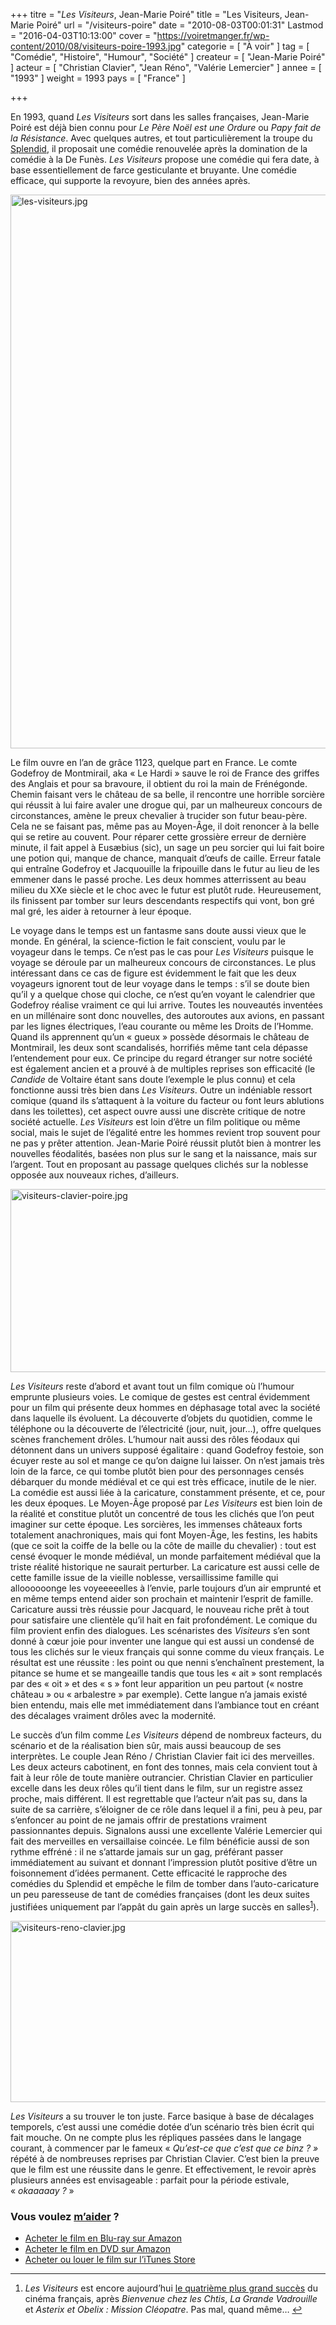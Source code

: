 +++
titre = "<em>Les Visiteurs</em>, Jean-Marie Poiré"
title = "Les Visiteurs, Jean-Marie Poiré"
url = "/visiteurs-poire"
date = "2010-08-03T00:01:31"
Lastmod = "2016-04-03T10:13:00"
cover = "https://voiretmanger.fr/wp-content/2010/08/visiteurs-poire-1993.jpg"
categorie = [ "À voir" ]
tag = [ "Comédie", "Histoire", "Humour", "Société" ]
createur = [ "Jean-Marie Poiré" ]
acteur = [ "Christian Clavier", "Jean Réno", "Valérie Lemercier" ]
annee = [ "1993" ]
weight = 1993
pays = [ "France" ]

+++

<p>En 1993, quand <em>Les Visiteurs</em> sort dans les salles françaises, Jean-Marie Poiré est déjà bien connu pour <em>Le Père Noël est une Ordure</em> ou <em>Papy fait de la Résistance</em>. Avec quelques autres, et tout particulièrement la troupe du <a href="http://fr.wikipedia.org/wiki/Le_Splendid">Splendid</a>, il proposait une comédie renouvelée après la domination de la comédie à la De Funès. <em>Les Visiteurs</em> propose une comédie qui fera date, à base essentiellement de farce gesticulante et bruyante. Une comédie efficace, qui supporte la revoyure, bien des années après.</p>
<a href="http://www.allocine.fr/film/fichefilm_gen_cfilm=5241.html"><img class="aligncenter" src="https://voiretmanger.fr/wp-content/2010/08/les-visiteurs.jpg" alt="les-visiteurs.jpg" width="623" height="886" border="0" /></a>
<p>Le film ouvre en l&rsquo;an de grâce 1123, quelque part en France. Le comte Godefroy de Montmirail, aka &laquo;&nbsp;Le Hardi&nbsp;&raquo; sauve le roi de France des griffes des Anglais et pour sa bravoure, il obtient du roi la main de Frénégonde. Chemin faisant vers le château de sa belle, il rencontre une horrible sorcière qui réussit à lui faire avaler une drogue qui, par un malheureux concours de circonstances, amène le preux chevalier à trucider son futur beau-père. Cela ne se faisant pas, même pas au Moyen-Âge, il doit renoncer à la belle qui se retire au couvent. Pour réparer cette grossière erreur de dernière minute, il fait appel à Eusæbius (sic), un sage un peu sorcier qui lui fait boire une potion qui, manque de chance, manquait d&rsquo;œufs de caille. Erreur fatale qui entraîne Godefroy et Jacquouille la fripouille dans le futur au lieu de les emmener dans le passé proche. Les deux hommes atterrissent au beau milieu du XXe siècle et le choc avec le futur est plutôt rude. Heureusement, ils finissent par tomber sur leurs descendants respectifs qui vont, bon gré mal gré, les aider à retourner à leur époque.</p>
<p>Le voyage dans le temps est un fantasme sans doute aussi vieux que le monde. En général, la science-fiction le fait conscient, voulu par le voyageur dans le temps. Ce n&rsquo;est pas le cas pour <em>Les Visiteurs</em> puisque le voyage se déroule par un malheureux concours de circonstances. Le plus intéressant dans ce cas de figure est évidemment le fait que les deux voyageurs ignorent tout de leur voyage dans le temps : s&rsquo;il se doute bien qu&rsquo;il y a quelque chose qui cloche, ce n&rsquo;est qu&rsquo;en voyant le calendrier que Godefroy réalise vraiment ce qui lui arrive. Toutes les nouveautés inventées en un millénaire sont donc nouvelles, des autoroutes aux avions, en passant par les lignes électriques, l&rsquo;eau courante ou même les Droits de l&rsquo;Homme. Quand ils apprennent qu&rsquo;un &laquo;&nbsp;gueux&nbsp;&raquo; possède désormais le château de Montmirail, les deux sont scandalisés, horrifiés même tant cela dépasse l&rsquo;entendement pour eux. Ce principe du regard étranger sur notre société est également ancien et a prouvé à de multiples reprises son efficacité (le <em>Candide</em> de Voltaire étant sans doute l&rsquo;exemple le plus connu) et cela fonctionne aussi très bien dans <em>Les Visiteurs</em>. Outre un indéniable ressort comique (quand ils s&rsquo;attaquent à la voiture du facteur ou font leurs ablutions dans les toilettes), cet aspect ouvre aussi une discrète critique de notre société actuelle. <em>Les Visiteurs</em> est loin d&rsquo;être un film politique ou même social, mais le sujet de l&rsquo;égalité entre les hommes revient trop souvent pour ne pas y prêter attention. Jean-Marie Poiré réussit plutôt bien à montrer les nouvelles féodalités, basées non plus sur le sang et la naissance, mais sur l&rsquo;argent. Tout en proposant au passage quelques clichés sur la noblesse opposée aux nouveaux riches, d&rsquo;ailleurs.</p>
<img class="aligncenter" src="https://voiretmanger.fr/wp-content/2010/08/visiteurs-clavier-poire.jpg" alt="visiteurs-clavier-poire.jpg" width="690" height="293" border="0" />
<p><em>Les Visiteurs</em> reste d&rsquo;abord et avant tout un film comique où l&rsquo;humour emprunte plusieurs voies. Le comique de gestes est central évidemment pour un film qui présente deux hommes en déphasage total avec la société dans laquelle ils évoluent. La découverte d&rsquo;objets du quotidien, comme le téléphone ou la découverte de l&rsquo;électricité (jour, nuit, jour…), offre quelques scènes franchement drôles. L&rsquo;humour nait aussi des rôles féodaux qui détonnent dans un univers supposé égalitaire : quand Godefroy festoie, son écuyer reste au sol et mange ce qu&rsquo;on daigne lui laisser. On n&rsquo;est jamais très loin de la farce, ce qui tombe plutôt bien pour des personnages censés débarquer du monde médiéval et ce qui est très efficace, inutile de le nier. La comédie est aussi liée à la caricature, constamment présente, et ce, pour les deux époques. Le Moyen-Âge proposé par <em>Les Visiteurs</em> est bien loin de la réalité et constitue plutôt un concentré de tous les clichés que l&rsquo;on peut imaginer sur cette époque. Les sorcières, les immenses châteaux forts totalement anachroniques, mais qui font Moyen-Âge, les festins, les habits (que ce soit la coiffe de la belle ou la côte de maille du chevalier) : tout est censé évoquer le monde médiéval, un monde parfaitement médiéval que la triste réalité historique ne saurait perturber. La caricature est aussi celle de cette famille issue de la vieille noblesse, versaillissime famille qui alloooooonge les voyeeeeelles à l&rsquo;envie, parle toujours d&rsquo;un air emprunté et en même temps entend aider son prochain et maintenir l&rsquo;esprit de famille. Caricature aussi très réussie pour Jacquard, le nouveau riche prêt à tout pour satisfaire une clientèle qu&rsquo;il hait en fait profondément. Le comique du film provient enfin des dialogues. Les scénaristes des <em>Visiteurs</em> s&rsquo;en sont donné à cœur joie pour inventer une langue qui est aussi un condensé de tous les clichés sur le vieux français qui sonne comme du vieux français. Le résultat est une réussite : les point ou que nenni s&rsquo;enchaînent prestement, la pitance se hume et se mangeaille tandis que tous les &laquo;&nbsp;ait&nbsp;&raquo; sont remplacés par des &laquo;&nbsp;oit&nbsp;&raquo; et des &laquo;&nbsp;s&nbsp;&raquo; font leur apparition un peu partout (&laquo;&nbsp;nostre château&nbsp;&raquo; ou &laquo;&nbsp;arbalestre&nbsp;&raquo; par exemple). Cette langue n&rsquo;a jamais existé bien entendu, mais elle met immédiatement dans l&rsquo;ambiance tout en créant des décalages vraiment drôles avec la modernité.</p>
<p>Le succès d&rsquo;un film comme <em>Les Visiteurs</em> dépend de nombreux facteurs, du scénario et de la réalisation bien sûr, mais aussi beaucoup de ses interprètes. Le couple Jean Réno / Christian Clavier fait ici des merveilles. Les deux acteurs cabotinent, en font des tonnes, mais cela convient tout à fait à leur rôle de toute manière outrancier. Christian Clavier en particulier excelle dans les deux rôles qu&rsquo;il tient dans le film, sur un registre assez proche, mais différent. Il est regrettable que l&rsquo;acteur n&rsquo;ait pas su, dans la suite de sa carrière, s&rsquo;éloigner de ce rôle dans lequel il a fini, peu à peu, par s&rsquo;enfoncer au point de ne jamais offrir de prestations vraiment passionnantes depuis. Signalons aussi une excellente Valérie Lemercier qui fait des merveilles en versaillaise coincée. Le film bénéficie aussi de son rythme effréné : il ne s&rsquo;attarde jamais sur un gag, préférant passer immédiatement au suivant et donnant l&rsquo;impression plutôt positive d&rsquo;être un foisonnement d&rsquo;idées permanent. Cette efficacité le rapproche des comédies du Splendid et empêche le film de tomber dans l&rsquo;auto-caricature un peu paresseuse de tant de comédies françaises (dont les deux suites justifiées uniquement par l&rsquo;appât du gain après un large succès en salles<sup id="fnref-3765-1"><a href="#fn-3765-1">1</a></sup>).</p>
<img class="aligncenter" src="https://voiretmanger.fr/wp-content/2010/08/visiteurs-reno-clavier.jpg" alt="visiteurs-reno-clavier.jpg" width="690" height="290" border="0" />
<p><em>Les Visiteurs</em> a su trouver le ton juste. Farce basique à base de décalages temporels, c&rsquo;est aussi une comédie dotée d&rsquo;un scénario très bien écrit qui fait mouche. On ne compte plus les répliques passées dans le langage courant, à commencer par le fameux &laquo;&nbsp;<em>Qu&rsquo;est-ce que c&rsquo;est que ce binz ?&nbsp;&raquo;</em> répété à de nombreuses reprises par Christian Clavier. C&rsquo;est bien la preuve que le film est une réussite dans le genre. Et effectivement, le revoir après plusieurs années est envisageable : parfait pour la période estivale, &laquo;&nbsp;<em>okaaaaay ?</em>&nbsp;&raquo;</p>
<div class="amazon">
<h3>Vous voulez <a href="https://voiretmanger.fr/soutien/">m&rsquo;aider</a> ?</h3>
<ul>
<li><a href="http://www.amazon.fr/gp/product/B001HBW30G/ref=as_li_ss_tl?ie=UTF8&amp;tag=leblogdenic07-21&amp;linkCode=as2&amp;camp=1642&amp;creative=19458&amp;creativeASIN=B001HBW30G">Acheter le film en Blu-ray sur Amazon</a></li>
<li><a href="http://www.amazon.fr/gp/product/B0014C5Y7C/ref=as_li_ss_tl?ie=UTF8&amp;tag=leblogdenic07-21&amp;linkCode=as2&amp;camp=1642&amp;creative=19458&amp;creativeASIN=B0014C5Y7C">Acheter le film en DVD sur Amazon</a></li>
<li><a href="https://itunes.apple.com/fr/movie/les-visiteurs/id401052967">Acheter ou louer le film sur l&rsquo;iTunes Store</a></li>
</ul>
</div>
<div class="footnotes">
<hr />
<ol>
<li id="fn-3765-1">
<em>Les Visiteurs</em> est encore aujourd&rsquo;hui <a href="http://fr.wikipedia.org/wiki/Les_Visiteurs_(1993)#Box-office">le quatrième plus grand succès</a> du cinéma français, après <em>Bienvenue chez les Chtis</em>, <em>La Grande Vadrouille</em> et <em>Asterix et Obelix : Mission Cléopatre</em>. Pas mal, quand même…&#160;<a href="#fnref-3765-1">&#8617;</a>
</li>
</ol>
</div>

